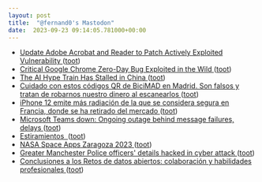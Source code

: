 ```yaml
---
layout: post
title:  "@fernand0's Mastodon"
date:  2023-09-23 09:14:05.781000+00:00
---
```

*  [Update Adobe Acrobat and Reader to Patch Actively Exploited Vulnerability ](https://thehackernews.com/2023/09/update-adobe-acrobat-and-reader-to.htm) ([toot](https://mastodon.social/@fernand0/111113695774544523))
*  [Critical Google Chrome Zero-Day Bug Exploited in the Wild ](https://www.darkreading.com/vulnerabilities-threats/critical-google-chrome-zero-day-bug-exploite) ([toot](https://mastodon.social/@fernand0/111113544033558639))
*  [The AI Hype Train Has Stalled in China ](https://www.wired.com/story/ai-hype-train-stalled-in-china) ([toot](https://mastodon.social/@fernand0/111113232881947975))
*  [Cuidado con estos códigos QR de BiciMAD en Madrid. Son falsos y tratan de robarnos nuestro dinero al escanearlos ](https://www.genbeta.com/seguridad/cuidado-estos-codigos-qr-bicimad-madrid-falsos-tratan-robarnos-nuestro-dinero-al-escanearlo) ([toot](https://mastodon.social/@fernand0/111112947638654658))
*  [iPhone 12 emite más radiación de la que se considera segura en Francia, donde se ha retirado del mercado ](https://www.europapress.es/portaltic/gadgets/noticia-iphone-12-emite-mas-radiacion-considera-segura-francia-donde-retirado-mercado-20230913112259.htm) ([toot](https://mastodon.social/@fernand0/111112798240788434))
*  [Microsoft Teams down: Ongoing outage behind message failures, delays ](https://www.bleepingcomputer.com/news/microsoft/microsoft-teams-down-ongoing-outage-behind-message-failures-delays) ([toot](https://mastodon.social/@fernand0/111110887429925164))
*  [Estiramientos  ](https://avecesunafoto.wordpress.com/2023/09/22/estiramientos) ([toot](https://mastodon.social/@fernand0/111109923799066861))
*  [NASA Space Apps Zaragoza 2023 ](https://spaceappszgz.github.io) ([toot](https://mastodon.social/@fernand0/111109915522315063))
*  [Greater Manchester Police officers' details hacked in cyber attack ](https://www.bbc.co.uk/news/uk-england-manchester-6681075) ([toot](https://mastodon.social/@fernand0/111109779971677386))
*  [Conclusiones a los Retos de datos abiertos: colaboración y habilidades profesionales ](https://opendata.aragon.es/-/retos-conclusiones-grupos-trabajo-datos-abiertos-202) ([toot](https://mastodon.social/@fernand0/111109533303235232))
